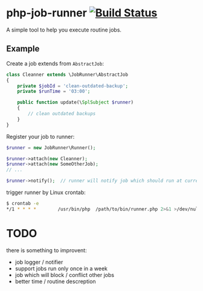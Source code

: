 # php-job-runner  [![Build Status](https://travis-ci.org/johnroyer/php-job-runner.svg?branch=master)](https://travis-ci.org/johnroyer/php-job-runner)

A simple tool to help you execute routine jobs.


## Example

Create a job extends from `AbstractJob`:

```php
class Cleanner extends \JobRunner\AbstractJob
{
    private $jobId = 'clean-outdated-backup';
    private $runTime = '03:00';

    public function update(\SplSubject $runner)
    {
        // clean outdated backups
    }
}
```

Register your job to runner:

```php
$runner = new JobRunner\Runner();

$runner->attach(new Cleanner);
$runner->attach(new SomeOtherJob);
// ...

$runner->notify();  // runner will notify job which should run at current time
```

trigger runner by Linux crontab:

```bash
$ crontab -e
*/1 * * * *        /usr/bin/php  /path/to/bin/runner.php 2>&1 >/dev/null   // check jobs every minutes
```


# TODO

there is something to improvent:

- job logger / notifier
- support jobs run only once in a week
- job which will block / conflict other jobs
- better time / routine descreption
